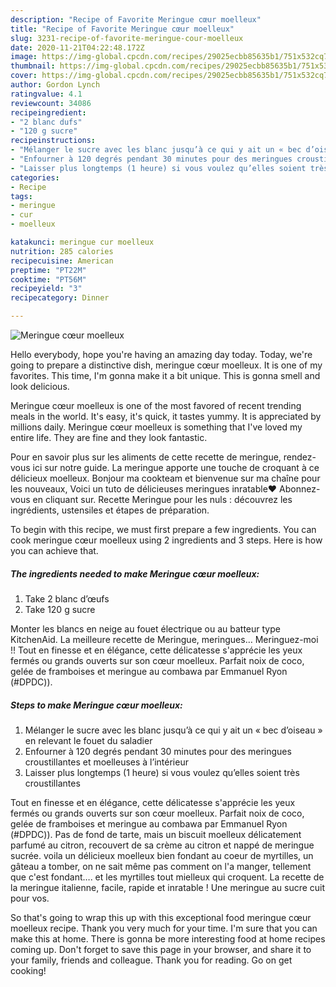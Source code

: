 ```yaml
---
description: "Recipe of Favorite Meringue cœur moelleux"
title: "Recipe of Favorite Meringue cœur moelleux"
slug: 3231-recipe-of-favorite-meringue-cour-moelleux
date: 2020-11-21T04:22:48.172Z
image: https://img-global.cpcdn.com/recipes/29025ecbb85635b1/751x532cq70/meringue-coeur-moelleux-photo-principale-de-la-recette.jpg
thumbnail: https://img-global.cpcdn.com/recipes/29025ecbb85635b1/751x532cq70/meringue-coeur-moelleux-photo-principale-de-la-recette.jpg
cover: https://img-global.cpcdn.com/recipes/29025ecbb85635b1/751x532cq70/meringue-coeur-moelleux-photo-principale-de-la-recette.jpg
author: Gordon Lynch
ratingvalue: 4.1
reviewcount: 34086
recipeingredient:
- "2 blanc dufs"
- "120 g sucre"
recipeinstructions:
- "Mélanger le sucre avec les blanc jusqu’à ce qui y ait un « bec d’oiseau » en relevant le fouet du saladier"
- "Enfourner à 120 degrés pendant 30 minutes pour des meringues croustillantes et moelleuses à l’intérieur"
- "Laisser plus longtemps (1 heure) si vous voulez qu’elles soient très croustillantes"
categories:
- Recipe
tags:
- meringue
- cur
- moelleux

katakunci: meringue cur moelleux 
nutrition: 285 calories
recipecuisine: American
preptime: "PT22M"
cooktime: "PT56M"
recipeyield: "3"
recipecategory: Dinner

---
```



![Meringue cœur moelleux](https://img-global.cpcdn.com/recipes/29025ecbb85635b1/751x532cq70/meringue-coeur-moelleux-photo-principale-de-la-recette.jpg)

Hello everybody, hope you're having an amazing day today. Today, we're going to prepare a distinctive dish, meringue cœur moelleux. It is one of my favorites. This time, I'm gonna make it a bit unique. This is gonna smell and look delicious.

Meringue cœur moelleux is one of the most favored of recent trending meals in the world. It's easy, it's quick, it tastes yummy. It is appreciated by millions daily. Meringue cœur moelleux is something that I've loved my entire life. They are fine and they look fantastic.

Pour en savoir plus sur les aliments de cette recette de meringue, rendez-vous ici sur notre guide. La meringue apporte une touche de croquant à ce délicieux moelleux. Bonjour ma cookteam et bienvenue sur ma chaîne pour les nouveaux, Voici un tuto de délicieuses meringues inratable❤️ Abonnez-vous en cliquant sur. Recette Meringue pour les nuls : découvrez les ingrédients, ustensiles et étapes de préparation.


To begin with this recipe, we must first prepare a few ingredients. You can cook meringue cœur moelleux using 2 ingredients and 3 steps. Here is how you can achieve that.

<!--inarticleads1-->

##### The ingredients needed to make Meringue cœur moelleux:

1. Take 2 blanc d’œufs
1. Take 120 g sucre


Monter les blancs en neige au fouet électrique ou au batteur type KitchenAid. La meilleure recette de Meringue, meringues… Meringuez-moi !! Tout en finesse et en élégance, cette délicatesse s&#39;apprécie les yeux fermés ou grands ouverts sur son cœur moelleux. Parfait noix de coco, gelée de framboises et meringue au combawa par Emmanuel Ryon (#DPDC)). 

<!--inarticleads2-->

##### Steps to make Meringue cœur moelleux:

1. Mélanger le sucre avec les blanc jusqu’à ce qui y ait un « bec d’oiseau » en relevant le fouet du saladier
1. Enfourner à 120 degrés pendant 30 minutes pour des meringues croustillantes et moelleuses à l’intérieur
1. Laisser plus longtemps (1 heure) si vous voulez qu’elles soient très croustillantes


Tout en finesse et en élégance, cette délicatesse s&#39;apprécie les yeux fermés ou grands ouverts sur son cœur moelleux. Parfait noix de coco, gelée de framboises et meringue au combawa par Emmanuel Ryon (#DPDC)). Pas de fond de tarte, mais un biscuit moelleux délicatement parfumé au citron, recouvert de sa crème au citron et nappé de meringue sucrée. voila un délicieux moelleux bien fondant au coeur de myrtilles, un gâteau a tomber, on ne sait même pas comment on l&#39;a manger, tellement que c&#39;est fondant…. et les myrtilles tout mielleux qui croquent. La recette de la meringue italienne, facile, rapide et inratable ! Une meringue au sucre cuit pour vos. 

So that's going to wrap this up with this exceptional food meringue cœur moelleux recipe. Thank you very much for your time. I'm sure that you can make this at home. There is gonna be more interesting food at home recipes coming up. Don't forget to save this page in your browser, and share it to your family, friends and colleague. Thank you for reading. Go on get cooking!
